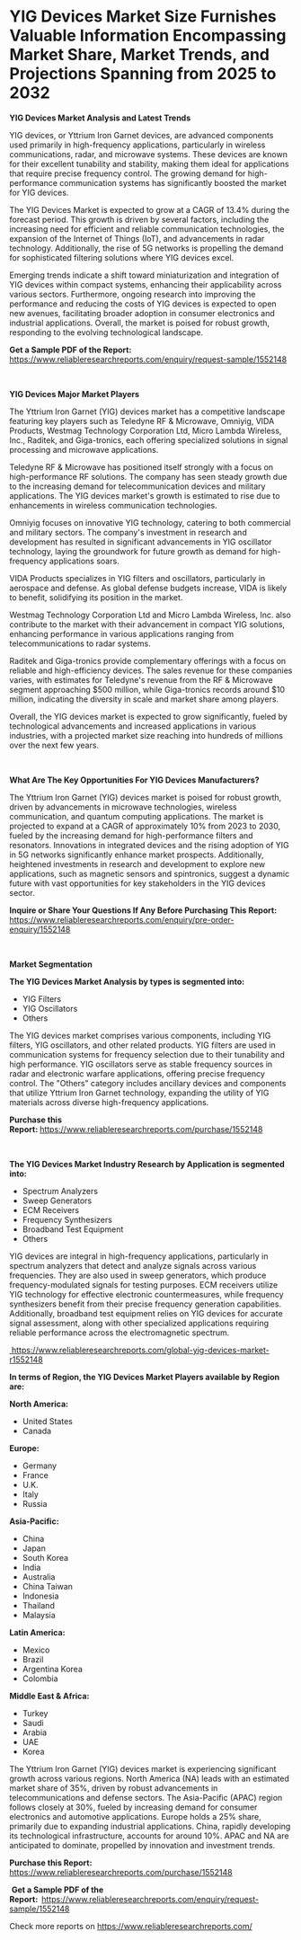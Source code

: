 <p><h1>YIG Devices Market Size Furnishes Valuable Information Encompassing Market Share, Market Trends, and Projections Spanning from 2025 to 2032</h1></p><p><strong>YIG Devices Market Analysis and Latest Trends</strong></p>
<p><p>YIG devices, or Yttrium Iron Garnet devices, are advanced components used primarily in high-frequency applications, particularly in wireless communications, radar, and microwave systems. These devices are known for their excellent tunability and stability, making them ideal for applications that require precise frequency control. The growing demand for high-performance communication systems has significantly boosted the market for YIG devices.</p><p>The YIG Devices Market is expected to grow at a CAGR of 13.4% during the forecast period. This growth is driven by several factors, including the increasing need for efficient and reliable communication technologies, the expansion of the Internet of Things (IoT), and advancements in radar technology. Additionally, the rise of 5G networks is propelling the demand for sophisticated filtering solutions where YIG devices excel. </p><p>Emerging trends indicate a shift toward miniaturization and integration of YIG devices within compact systems, enhancing their applicability across various sectors. Furthermore, ongoing research into improving the performance and reducing the costs of YIG devices is expected to open new avenues, facilitating broader adoption in consumer electronics and industrial applications. Overall, the market is poised for robust growth, responding to the evolving technological landscape.</p></p>
<p><strong>Get a Sample PDF of the Report:&nbsp;</strong> <a href="https://www.reliableresearchreports.com/enquiry/request-sample/1552148?utm_campaign=1674&utm_medium=2&utm_source=Github&utm_content=ia&utm_term=12022025&utm_id=yig-devices">https://www.reliableresearchreports.com/enquiry/request-sample/1552148</a></p>
<p>&nbsp;</p>
<p><strong>YIG Devices Major Market Players</strong></p>
<p><p>The Yttrium Iron Garnet (YIG) devices market has a competitive landscape featuring key players such as Teledyne RF & Microwave, Omniyig, VIDA Products, Westmag Technology Corporation Ltd, Micro Lambda Wireless, Inc., Raditek, and Giga-tronics, each offering specialized solutions in signal processing and microwave applications. </p><p>Teledyne RF & Microwave has positioned itself strongly with a focus on high-performance RF solutions. The company has seen steady growth due to the increasing demand for telecommunication devices and military applications. The YIG devices market's growth is estimated to rise due to enhancements in wireless communication technologies.</p><p>Omniyig focuses on innovative YIG technology, catering to both commercial and military sectors. The company's investment in research and development has resulted in significant advancements in YIG oscillator technology, laying the groundwork for future growth as demand for high-frequency applications soars.</p><p>VIDA Products specializes in YIG filters and oscillators, particularly in aerospace and defense. As global defense budgets increase, VIDA is likely to benefit, solidifying its position in the market.</p><p>Westmag Technology Corporation Ltd and Micro Lambda Wireless, Inc. also contribute to the market with their advancement in compact YIG solutions, enhancing performance in various applications ranging from telecommunications to radar systems.</p><p>Raditek and Giga-tronics provide complementary offerings with a focus on reliable and high-efficiency devices. The sales revenue for these companies varies, with estimates for Teledyne's revenue from the RF & Microwave segment approaching $500 million, while Giga-tronics records around $10 million, indicating the diversity in scale and market share among players.</p><p>Overall, the YIG devices market is expected to grow significantly, fueled by technological advancements and increased applications in various industries, with a projected market size reaching into hundreds of millions over the next few years.</p></p>
<p>&nbsp;</p>
<p><strong>What Are The Key Opportunities For YIG Devices Manufacturers?</strong></p>
<p><p>The Yttrium Iron Garnet (YIG) devices market is poised for robust growth, driven by advancements in microwave technologies, wireless communication, and quantum computing applications. The market is projected to expand at a CAGR of approximately 10% from 2023 to 2030, fueled by the increasing demand for high-performance filters and resonators. Innovations in integrated devices and the rising adoption of YIG in 5G networks significantly enhance market prospects. Additionally, heightened investments in research and development to explore new applications, such as magnetic sensors and spintronics, suggest a dynamic future with vast opportunities for key stakeholders in the YIG devices sector.</p></p>
<p><strong>Inquire or Share Your Questions If Any Before Purchasing This Report:</strong> <a href="https://www.reliableresearchreports.com/enquiry/pre-order-enquiry/1552148?utm_campaign=1674&utm_medium=2&utm_source=Github&utm_content=ia&utm_term=12022025&utm_id=yig-devices">https://www.reliableresearchreports.com/enquiry/pre-order-enquiry/1552148</a></p>
<p>&nbsp;</p>
<p><strong>Market Segmentation</strong></p>
<p><strong>The YIG Devices Market Analysis by types is segmented into:</strong></p>
<p><ul><li>YIG Filters</li><li>YIG Oscillators</li><li>Others</li></ul></p>
<p><p>The YIG devices market comprises various components, including YIG filters, YIG oscillators, and other related products. YIG filters are used in communication systems for frequency selection due to their tunability and high performance. YIG oscillators serve as stable frequency sources in radar and electronic warfare applications, offering precise frequency control. The "Others" category includes ancillary devices and components that utilize Yttrium Iron Garnet technology, expanding the utility of YIG materials across diverse high-frequency applications.</p></p>
<p><strong>Purchase this Report:&nbsp;</strong><a href="https://www.reliableresearchreports.com/purchase/1552148?utm_campaign=1674&utm_medium=2&utm_source=Github&utm_content=ia&utm_term=12022025&utm_id=yig-devices">https://www.reliableresearchreports.com/purchase/1552148</a></p>
<p>&nbsp;</p>
<p><strong>The YIG Devices Market Industry Research by Application is segmented into:</strong></p>
<p><ul><li>Spectrum Analyzers</li><li>Sweep Generators</li><li>ECM Receivers</li><li>Frequency Synthesizers</li><li>Broadband Test Equipment</li><li>Others</li></ul></p>
<p><p>YIG devices are integral in high-frequency applications, particularly in spectrum analyzers that detect and analyze signals across various frequencies. They are also used in sweep generators, which produce frequency-modulated signals for testing purposes. ECM receivers utilize YIG technology for effective electronic countermeasures, while frequency synthesizers benefit from their precise frequency generation capabilities. Additionally, broadband test equipment relies on YIG devices for accurate signal assessment, along with other specialized applications requiring reliable performance across the electromagnetic spectrum.</p></p>
<p><a href="https://www.reliableresearchreports.com/global-yig-devices-market-r1552148?utm_campaign=1674&utm_medium=2&utm_source=Github&utm_content=ia&utm_term=12022025&utm_id=yig-devices">&nbsp;https://www.reliableresearchreports.com/global-yig-devices-market-r1552148</a></p>
<p><strong>In terms of Region, the YIG Devices Market Players available by Region are:</strong></p>
<p>
    <p> <strong> North America: </strong>
        <ul>
            <li>United States</li>
            <li>Canada</li>
        </ul>
        </p> 
    <p> <strong> Europe: </strong>
        <ul>
            <li>Germany</li>
            <li>France</li>
            <li>U.K.</li>
            <li>Italy</li>
            <li>Russia</li>
        </ul>
        </p> 
    <p> <strong> Asia-Pacific: </strong>
        <ul>
            <li>China</li>
            <li>Japan</li>
            <li>South Korea</li>
            <li>India</li>
            <li>Australia</li>
            <li>China Taiwan</li>
            <li>Indonesia</li>
            <li>Thailand</li>
            <li>Malaysia</li>
        </ul>
        </p> 
    <p> <strong> Latin America: </strong>
        <ul>
            <li>Mexico</li>
            <li>Brazil</li>
            <li>Argentina Korea</li>
            <li>Colombia</li>
        </ul>
        </p> 
    <p> <strong> Middle East & Africa: </strong>
        <ul>
            <li>Turkey</li>
            <li>Saudi</li>
            <li>Arabia</li>
            <li>UAE</li>
            <li>Korea</li>
        </ul>
    </p>
    </p>
<p><p>The Yttrium Iron Garnet (YIG) devices market is experiencing significant growth across various regions. North America (NA) leads with an estimated market share of 35%, driven by robust advancements in telecommunications and defense sectors. The Asia-Pacific (APAC) region follows closely at 30%, fueled by increasing demand for consumer electronics and automotive applications. Europe holds a 25% share, primarily due to expanding industrial applications. China, rapidly developing its technological infrastructure, accounts for around 10%. APAC and NA are anticipated to dominate, propelled by innovation and investment trends.</p></p>
<p><strong>Purchase this Report: </strong><a href="https://www.reliableresearchreports.com/purchase/1552148?utm_campaign=1674&utm_medium=2&utm_source=Github&utm_content=ia&utm_term=12022025&utm_id=yig-devices">https://www.reliableresearchreports.com/purchase/1552148</a></p>
<p>&nbsp;<strong>Get a Sample PDF of the Report:&nbsp;&nbsp;</strong><a href="https://www.reliableresearchreports.com/enquiry/request-sample/1552148?utm_campaign=1674&utm_medium=2&utm_source=Github&utm_content=ia&utm_term=12022025&utm_id=yig-devices">https://www.reliableresearchreports.com/enquiry/request-sample/1552148</a></p>
<p><strong></strong></p>
<p>Check more reports on <a href="https://www.reliableresearchreports.com/?utm_campaign=1674&utm_medium=2&utm_source=Github&utm_content=ia&utm_term=12022025&utm_id=yig-devices">https://www.reliableresearchreports.com/</a></p>